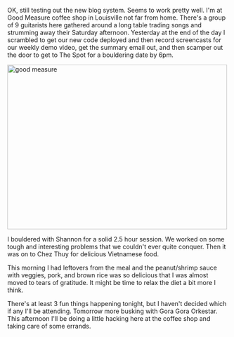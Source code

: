 OK, still testing out the new blog system. Seems to work pretty well. I'm at Good Measure coffee shop in Louisville not far from home. There's a group of 9 guitarists here gathered around a long table trading songs and strumming away their Saturday afternoon. Yesterday at the end of the day I scrambled to get our new code deployed and then record screencasts for our weekly demo video, get the summary email out, and then scamper out the door to get to The Spot for a bouldering date by 6pm.

<a href="http://www.flickr.com/photos/88096431@N00/8416914473/" title="good measure by Peter Lyons, on Flickr"><img src="http://farm9.staticflickr.com/8195/8416914473_e058417abc.jpg" width="500" height="375" alt="good measure"></a>

I bouldered with Shannon for a solid 2.5 hour session. We worked on some tough and interesting problems that we couldn't ever quite conquer. Then it was on to Chez Thuy for delicious Vietnamese food.

This morning I had leftovers from the meal and the peanut/shrimp sauce with veggies, pork, and brown rice was so delicious that I was almost moved to tears of gratitude. It might be time to relax the diet a bit more I think.

There's at least 3 fun things happening tonight, but I haven't decided which if any I'll be attending. Tomorrow more busking with Gora Gora Orkestar. This afternoon I'll be doing a little hacking here at the coffee shop and taking care of some errands.
